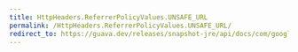 ```yaml
---
title: HttpHeaders.ReferrerPolicyValues.UNSAFE_URL
permalink: /HttpHeaders.ReferrerPolicyValues.UNSAFE_URL/
redirect_to: https://guava.dev/releases/snapshot-jre/api/docs/com/google/common/net/HttpHeaders.ReferrerPolicyValues.html#UNSAFE_URL
---
```

